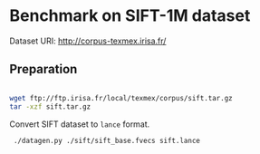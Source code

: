 # Benchmark on SIFT-1M dataset

Dataset URI: http://corpus-texmex.irisa.fr/

## Preparation

```sh

wget ftp://ftp.irisa.fr/local/texmex/corpus/sift.tar.gz
tar -xzf sift.tar.gz
```

Convert SIFT dataset to `lance` format.

```
 ./datagen.py ./sift/sift_base.fvecs sift.lance
```